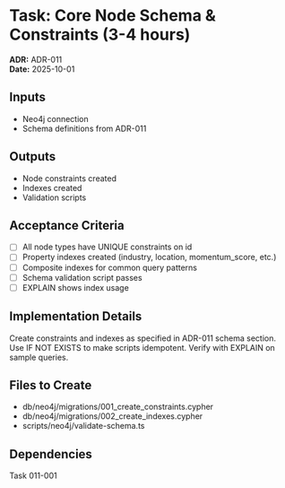 # Task: Core Node Schema & Constraints (3-4 hours)
**ADR:** ADR-011  
**Date:** 2025-10-01

## Inputs
- Neo4j connection
- Schema definitions from ADR-011

## Outputs
- Node constraints created
- Indexes created
- Validation scripts

## Acceptance Criteria
- [ ] All node types have UNIQUE constraints on id
- [ ] Property indexes created (industry, location, momentum_score, etc.)
- [ ] Composite indexes for common query patterns
- [ ] Schema validation script passes
- [ ] EXPLAIN shows index usage

## Implementation Details
Create constraints and indexes as specified in ADR-011 schema section. Use IF NOT EXISTS to make scripts idempotent. Verify with EXPLAIN on sample queries.

## Files to Create
- db/neo4j/migrations/001_create_constraints.cypher
- db/neo4j/migrations/002_create_indexes.cypher
- scripts/neo4j/validate-schema.ts

## Dependencies
Task 011-001